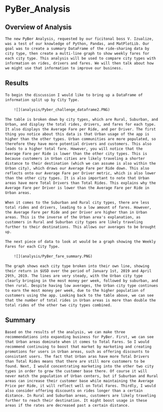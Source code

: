 # PyBer_Analysis

## Overview of Analysis
    The new PyBer Analysis, requested by our ficitonal boss V. Izualize, was a test of our knowledge of Python, Pandas, and MatPlotLib. Our goal was to create a summary DataFrame of the ride-sharing data by city type, then create a multi-line graph to show weekly fares for each city type. This analysis will be used to compare city types with information on rides, drivers and fares. We will then talk about how we might use that information to improve our business. 

## Results
    To begin the discussion I would like to bring up a DataFrame of information split up by City Type.

        ![](analysis/Pyber_challenge_dataframe2.PNG)

    The table is broken down by city types, which are Rural, Suburban, and Urban, and display the total rides, drivers, and fares for each type. It also displays the Average Fare per Ride, and per Driver. The first thing you notice about this data is that Urban usage of the app is higher than the other types. Urban communities are more populated, so therefore they have more potential drivers and customers. This also leads to a higher total fare. However, you will notice that the Average Fare per Ride is lower than the other city types. This is because customers in Urban cities are likely traveling a shorter distance to their destination (which we can assume is also within the Urban city), which draws our Average Fare per Ride down. This also reflects onto our Average Fare per Driver metric, which is also lower than the other city types. It is also important to note that Urban areas have more Total Drivers than Total Rides. This explains why the Average Fare per Driver is lower than the Average Fare per Ride in Urban areas.

    When it comes to the Suburban and Rural city types, there are less total rides and drivers, leading to a low amount of fares. However, the Average Fare per Ride and per Driver are higher than in Urban areas. This is the inverse of the Urban area's explanation, as customers in Rural and Suburban city types are likely traveling further to their destinations. This allows our averages to be brought up.

    The next piece of data to look at would be a graph showing the Weekly Fares for each City Type. 

        ![](analysis/PyBer_fare_summary.PNG)

    The graph shows each city type broken into their own line, showing their return in $USD over the period of January 1st, 2019 and April 29th, 2019. The lines are very steady, with the Urban city type clearly bringing in the most money per week, followed by suburban, and then rural. Despite having low averages, the Urban city type continues to earn the most money per week, due to the higher population of customers using the app. Looking back to the table above, we can see that the number of total rides in Urban areas is more than double the total rides of the other two city types combined. 

## Summary
    Based on the results of the analysis, we can make three recommendations into expanding business for PyBer. First, we can see that Urban areas dominate when it comes to Total Fares. So I would recommend continuing to boost that market by marketing and creating promotions for users in Urban areas, such as offering discounts to consistant users. The fact that Urban aras have more Total Drivers than Total Rides means that there are still more customers to be found. Next, I would concentrating marketing into the other two city types in order to grow the customer base there. Of course it will never match the population of Urban centers, but if Suburban and Rural areas can increase their customer base while maintaining the Average Price per Ride, it will reflect well on Total Fares. Thirdly, I would also consider offering discounts on rides longer than a certain distance. In Rural and Suburban areas, customers are likely traveling further to reach their destination. It might boost usage in these areas if the rates are decreased past a certain distance. 